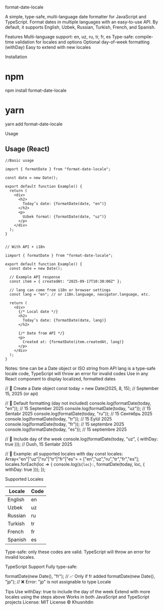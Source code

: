 format-date-locale

A simple, type-safe, multi-language date formatter for JavaScript and TypeScript.
Format dates in multiple languages with an easy-to-use API. By default, it supports English, Uzbek, Russian, Turkish, French, and Spanish.

Features
Multi-language support: en, uz, ru, tr, fr, es
Type-safe: compile-time validation for locales and options
Optional day-of-week formatting (withDay)
Easy to extend with new locales

Installation

# npm

npm install format-date-locale

# yarn

yarn add format-date-locale

Usage

## Usage (React)

```tsx
//Basic usage

import { formatDate } from "format-date-locale";

const date = new Date();

export default function Example() {
  return (
    <div>
      <h2>
        Today’s date: {formatDate(date, "en")}
      </h2>
      <p>
        Uzbek format: {formatDate(date, "uz")}
      </p>
    </div>
  );
}


// With API + i18n

iimport { formatDate } from "format-date-locale";

export default function Example() {
  const date = new Date();

  // Example API response
  const item = { createdAt: "2025-09-17T10:30:00Z" };

  // lang can come from i18n or browser settings
  const lang = "en"; // or i18n.language, navigator.language, etc.

  return (
    <div>
      {/* Local date */}
      <h2>
        Today’s date: {formatDate(date, lang)}
      </h2>

      {/* Date from API */}
      <p>
        Created at: {formatDate(item.createdAt, lang)}
      </p>
    </div>
  );
}

```

Notes:
time can be a Date object or ISO string from API
lang is a type-safe locale code, TypeScript will throw an error for invalid codes
Use in any React component to display localized, formatted dates

// 🔹 Create a Date object
const today = new Date(2025, 8, 15); // September 15, 2025 (or api)

// 🔹 Default formatting (day not included)
console.log(formatDate(today, "en")); // 15 September 2025
console.log(formatDate(today, "uz")); // 15 Sentabr 2025
console.log(formatDate(today, "ru")); // 15 Сентябрь 2025
console.log(formatDate(today, "tr")); // 15 Eylül 2025
console.log(formatDate(today, "fr")); // 15 septembre 2025
console.log(formatDate(today, "es")); // 15 septiembre 2025

// 🔹 Include day of the week
console.log(formatDate(today, "uz", { withDay: true }));
// Dush, 15 Sentabr 2025

// 🔹 Example: all supported locales with day
const locales: Array<"en"|"uz"|"ru"|"tr"|"fr"|"es"> = ["en","uz","ru","tr","fr","es"];
locales.forEach(loc => {
console.log(`${loc}:`, formatDate(today, loc, { withDay: true }));
});

Supported Locales

| Locale  | Code |
| ------- | ---- |
| English | en   |
| Uzbek   | uz   |
| Russian | ru   |
| Turkish | tr   |
| French  | fr   |
| Spanish | es   |

Type-safe: only these codes are valid. TypeScript will throw an error for invalid locales.

TypeScript Support
Fully type-safe:

formatDate(new Date(), "fr"); // ✅ Only if fr added
formatDate(new Date(), "jp"); // ❌ Error: "jp" is not assignable to type Locale

Tips
Use withDay: true to include the day of the week
Extend with more locales using the steps above
Works in both JavaScript and TypeScript projects
License:
MIT License © Khusnitdin
